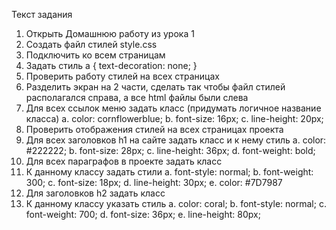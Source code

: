 Текст задания
1. Открыть Домашнюю работу из урока 1
2. Создать файл стилей style.css
3. Подключить ко всем страницам
4. Задать стиль
   a {
   text-decoration: none;
     }
5. Проверить работу стилей на всех страницах
6. Разделить экран на 2 части, сделать так чтобы файл стилей располагался
справа, а все html файлы были слева
7. Для всех ссылок меню задать класс (придумать логичное название класса)
  a. color: cornflowerblue;
  b. font-size: 16px;
  c. line-height: 20px;
8. Проверить отображения стилей на всех страницах проекта
9. Для всех заголовков h1 на сайте задать класс и к нему стиль
  a. color: #222222;
  b. font-size: 28px;
  c. line-height: 36px;
  d. font-weight: bold;
10. Для всех параграфов в проекте задать класс
11. К данному классу задать стили
  a. font-style: normal;
  b. font-weight: 300;
  c. font-size: 18px;
  d. line-height: 30px;
  e. color: #7D7987
12. Для заголовков h2 задать класс
13. К данному классу указать стиль
  a. color: coral;
  b. font-style: normal;
  c. font-weight: 700;
  d. font-size: 36px;
  e. line-height: 80px;
